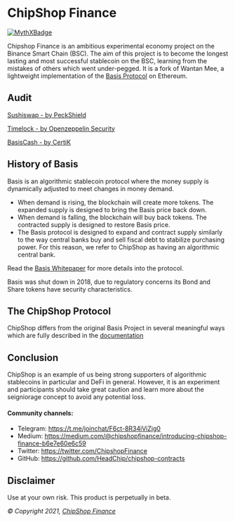 # ChipShop Finance

[![MythXBadge](https://badgen.net/https/api.mythx.io/v1/projects/64fe9c72-2a73-471b-94aa-30225288f328/badge/data?cache=300&icon=https://raw.githubusercontent.com/ConsenSys/mythx-github-badge/main/logo_white.svg)](https://docs.mythx.io/dashboard/github-badges)

Chipshop Finance is an ambitious experimental economy project on the Binance Smart Chain (BSC). The aim of this project is to become the longest lasting and most successful stablecoin on the BSC, learning from the mistakes of others which went under-pegged. It is a fork of Wantan Mee, a lightweight implementation of the [Basis Protocol](basis.io) on Ethereum.

## Audit
[Sushiswap - by PeckShield](https://github.com/peckshield/publications/blob/master/audit_reports/PeckShield-Audit-Report-SushiSwap-v1.0.pdf)

[Timelock - by Openzeppelin Security](https://blog.openzeppelin.com/compound-finance-patch-audit)

[BasisCash - by CertiK](https://www.dropbox.com/s/ed5vxvaple5e740/REP-Basis-Cash-06_11_2020.pdf)

## History of Basis

Basis is an algorithmic stablecoin protocol where the money supply is dynamically adjusted to meet changes in money demand.  

- When demand is rising, the blockchain will create more tokens. The expanded supply is designed to bring the Basis price back down.
- When demand is falling, the blockchain will buy back tokens. The contracted supply is designed to restore Basis price.
- The Basis protocol is designed to expand and contract supply similarly to the way central banks buy and sell fiscal debt to stabilize purchasing power. For this reason, we refer to ChipShop as having an algorithmic central bank.

Read the [Basis Whitepaper](http://basis.io/basis_whitepaper_en.pdf) for more details into the protocol. 

Basis was shut down in 2018, due to regulatory concerns its Bond and Share tokens have security characteristics. 

## The ChipShop Protocol

ChipShop differs from the original Basis Project in several meaningful ways which are fully described in the [documentation](https://chipshop-finance.gitbook.io/chipshop-finance/)


## Conclusion

ChipShop is an example of us being strong supporters of algorithmic stablecoins in particular and DeFi in general. However, it is an experiment and participants should take great caution and learn more about the seigniorage concept to avoid any potential loss.

#### Community channels:

- Telegram: https://t.me/joinchat/F6ct-8R34iViZjg0
- Medium: https://medium.com/@chipshopfinance/introducing-chipshop-finance-b6e7e60e6c59
- Twitter: https://twitter.com/ChipshopFinance
- GitHub: https://github.com/HeadChip/chipshop-contracts

## Disclaimer

Use at your own risk. This product is perpetually in beta.

_© Copyright 2021, [ChipShop Finance](https://chipshop.finance)_
